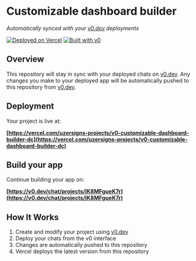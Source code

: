 # Customizable dashboard builder

*Automatically synced with your [v0.dev](https://v0.dev) deployments*

[![Deployed on Vercel](https://img.shields.io/badge/Deployed%20on-Vercel-black?style=for-the-badge&logo=vercel)](https://vercel.com/uzersigns-projects/v0-customizable-dashboard-builder-dc)
[![Built with v0](https://img.shields.io/badge/Built%20with-v0.dev-black?style=for-the-badge)](https://v0.dev/chat/projects/lK8MFgueK7r)

## Overview

This repository will stay in sync with your deployed chats on [v0.dev](https://v0.dev).
Any changes you make to your deployed app will be automatically pushed to this repository from [v0.dev](https://v0.dev).

## Deployment

Your project is live at:

**[https://vercel.com/uzersigns-projects/v0-customizable-dashboard-builder-dc](https://vercel.com/uzersigns-projects/v0-customizable-dashboard-builder-dc)**

## Build your app

Continue building your app on:

**[https://v0.dev/chat/projects/lK8MFgueK7r](https://v0.dev/chat/projects/lK8MFgueK7r)**

## How It Works

1. Create and modify your project using [v0.dev](https://v0.dev)
2. Deploy your chats from the v0 interface
3. Changes are automatically pushed to this repository
4. Vercel deploys the latest version from this repository